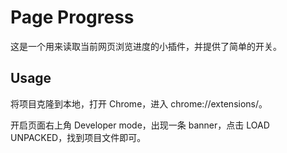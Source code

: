 # Page Progress

这是一个用来读取当前网页浏览进度的小插件，并提供了简单的开关。

## Usage

将项目克隆到本地，打开 Chrome，进入 chrome://extensions/。

开启页面右上角 Developer mode，出现一条 banner，点击 LOAD UNPACKED，找到项目文件即可。